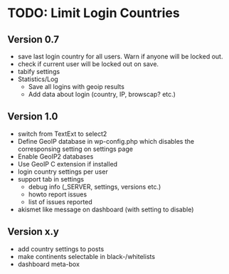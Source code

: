 TODO: Limit Login Countries
===========================

Version 0.7
-----------
- save last login country for all users. Warn if anyone will be locked out.
- check if current user will be locked out on save.
- tabify settings
- Statistics/Log
  - Save all logins with geoip results
  - Add data about login (country, IP, browscap? etc.)

Version 1.0
-----------
- switch from TextExt to select2
- Define GeoIP database in wp-config.php which disables the
  corresponsing setting on settings page
- Enable GeoIP2 databases
- Use GeoIP C extension if installed
- login country settings per user
- support tab in settings
  - debug info (_SERVER, settings, versions etc.)
  - howto report issues
  - list of issues reported
- akismet like message on dashboard (with setting to disable)

Version x.y
-----------
- add country settings to posts
- make continents selectable in black-/whitelists
- dashboard meta-box
